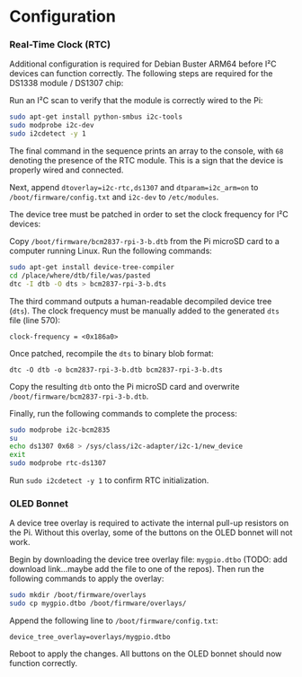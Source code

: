 # Configuration

### Real-Time Clock (RTC)

Additional configuration is required for Debian Buster ARM64 before I²C devices can function correctly. The following steps are required for the DS1338 module / DS1307 chip:

Run an I²C scan to verify that the module is correctly wired to the Pi:

```bash
sudo apt-get install python-smbus i2c-tools
sudo modprobe i2c-dev
sudo i2cdetect -y 1
```

The final command in the sequence prints an array to the console, with `68` denoting the presence of the RTC module. This is a sign that the device is properly wired and connected.

Next, append `dtoverlay=i2c-rtc,ds1307` and `dtparam=i2c_arm=on` to `/boot/firmware/config.txt` and `i2c-dev` to `/etc/modules`.

The device tree must be patched in order to set the clock frequency for I²C devices:

Copy `/boot/firmware/bcm2837-rpi-3-b.dtb` from the Pi microSD card to a computer running Linux. Run the following commands:

```bash
sudo apt-get install device-tree-compiler
cd /place/where/dtb/file/was/pasted
dtc -I dtb -O dts > bcm2837-rpi-3-b.dts
```

The third command outputs a human-readable decompiled device tree (`dts`). The clock frequency must be manually added to the generated `dts` file (line 570):

`clock-frequency = <0x186a0>`

Once patched, recompile the `dts` to binary blob format:

`dtc -O dtb -o bcm2837-rpi-3-b.dtb bcm2837-rpi-3-b.dts`

Copy the resulting `dtb` onto the Pi microSD card and overwrite `/boot/firmware/bcm2837-rpi-3-b.dtb`.

Finally, run the following commands to complete the process:

```bash
sudo modprobe i2c-bcm2835
su
echo ds1307 0x68 > /sys/class/i2c-adapter/i2c-1/new_device
exit
sudo modprobe rtc-ds1307
```

Run `sudo i2cdetect -y 1` to confirm RTC initialization.

### OLED Bonnet

A device tree overlay is required to activate the internal pull-up resistors on the Pi. Without this overlay, some of the buttons on the OLED bonnet will not work.

Begin by downloading the device tree overlay file: `mygpio.dtbo` (TODO: add download link...maybe add the file to one of the repos). Then run the following commands to apply the overlay:

```bash
sudo mkdir /boot/firmware/overlays
sudo cp mygpio.dtbo /boot/firmware/overlays/
```

Append the following line to `/boot/firmware/config.txt`:

`device_tree_overlay=overlays/mygpio.dtbo`

Reboot to apply the changes. All buttons on the OLED bonnet should now function correctly.
